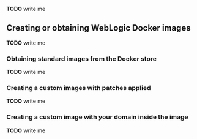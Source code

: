 **TODO** write me


## Creating or obtaining WebLogic Docker images

**TODO** write me

### Obtaining standard images from the Docker store 

**TODO** write me

### Creating a custom images with patches applied 

**TODO** write me

### Creating a custom image with your domain inside the image

**TODO** write me 


